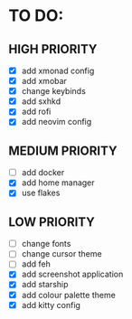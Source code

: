 # TO DO:

## HIGH PRIORITY

- [x] add xmonad config
- [x] add xmobar
- [x] change keybinds
- [x] add sxhkd
- [x] add rofi
- [x] add neovim config

## MEDIUM PRIORITY

- [ ] add docker
- [x] add home manager
- [x] use flakes

## LOW PRIORITY

- [ ] change fonts
- [ ] change cursor theme
- [ ] add feh
- [x] add screenshot application
- [x] add starship
- [x] add colour palette theme
- [x] add kitty config
